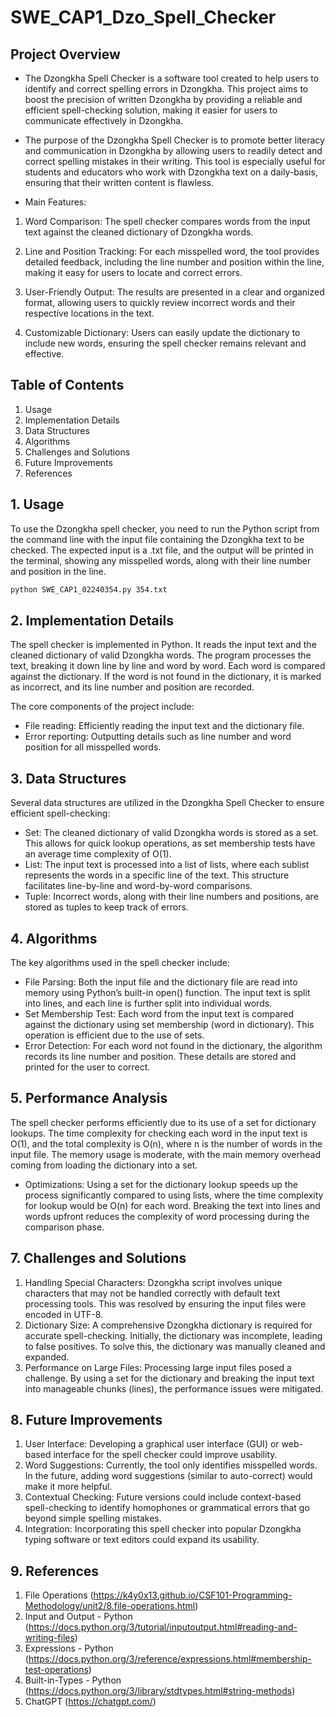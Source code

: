 # SWE_CAP1_Dzo_Spell_Checker

## Project Overview
* The Dzongkha Spell Checker is a software tool created to help users to identify and correct spelling errors in Dzongkha. This project aims to boost the precision of written Dzongkha by providing a reliable and efficient spell-checking solution, making it easier for users to communicate effectively in Dzongkha.

* The purpose of the Dzongkha Spell Checker is to promote better literacy and communication in Dzongkha by allowing users to readily detect and correct spelling mistakes in their writing. This tool is especially useful for students and educators who work with Dzongkha text on a daily-basis, ensuring that their written content is flawless. 

* Main Features:
1. Word Comparison: The spell checker compares words from the input text against the cleaned dictionary of Dzongkha words.

2. Line and Position Tracking: For each misspelled word, the tool provides detailed feedback, including the line number and position within the line, making it easy for users to locate and correct errors.

3. User-Friendly Output: The results are presented in a clear and organized format, allowing users to quickly review incorrect words and their respective locations in the text.

4. Customizable Dictionary: Users can easily update the dictionary to include new words, ensuring the spell checker remains relevant and effective.



## Table of Contents
1. Usage
2. Implementation Details
3. Data Structures
4. Algorithms
5. Challenges and Solutions
6. Future Improvements
7. References


## 1. Usage
To use the Dzongkha spell checker, you need to run the Python script from the command line with the input file containing the Dzongkha text to be checked. The expected input is a .txt file, and the output will be printed in the terminal, showing any misspelled words, along with their line number and position in the line.

```bash
python SWE_CAP1_02240354.py 354.txt
```

## 2. Implementation Details
The spell checker is implemented in Python. It reads the input text and the cleaned dictionary of valid Dzongkha words. The program processes the text, breaking it down line by line and word by word. Each word is compared against the dictionary. If the word is not found in the dictionary, it is marked as incorrect, and its line number and position are recorded.

The core components of the project include:

* File reading: Efficiently reading the input text and the dictionary file.
* Error reporting: Outputting details such as line number and word position for all misspelled words.

## 3. Data Structures
Several data structures are utilized in the Dzongkha Spell Checker to ensure efficient spell-checking:

* Set: The cleaned dictionary of valid Dzongkha words is stored as a set. This allows for quick lookup operations, as set membership tests have an average time complexity of O(1).
* List: The input text is processed into a list of lists, where each sublist represents the words in a specific line of the text. This structure facilitates line-by-line and word-by-word comparisons.
* Tuple: Incorrect words, along with their line numbers and positions, are stored as tuples to keep track of errors.

## 4. Algorithms
The key algorithms used in the spell checker include:

* File Parsing: Both the input file and the dictionary file are read into memory using Python’s built-in open() function. The input text is split into lines, and each line is further split into individual words.
 * Set Membership Test: Each word from the input text is compared against the dictionary using set membership (word in dictionary). This operation is efficient due to the use of sets.
* Error Detection: For each word not found in the dictionary, the algorithm records its line number and position. These details are stored and printed for the user to correct.

## 5. Performance Analysis
The spell checker performs efficiently due to its use of a set for dictionary lookups. The time complexity for checking each word in the input text is O(1), and the total complexity is O(n), where n is the number of words in the input file. The memory usage is moderate, with the main memory overhead coming from loading the dictionary into a set.

* Optimizations:
Using a set for the dictionary lookup speeds up the process significantly compared to using lists, where the time complexity for lookup would be O(n) for each word.
Breaking the text into lines and words upfront reduces the complexity of word processing during the comparison phase.


## 7. Challenges and Solutions
1. Handling Special Characters: Dzongkha script involves unique characters that may not be handled correctly with default text processing tools. This was resolved by ensuring the input files were encoded in UTF-8.
2. Dictionary Size: A comprehensive Dzongkha dictionary is required for accurate spell-checking. Initially, the dictionary was incomplete, leading to false positives. To solve this, the dictionary was manually cleaned and expanded.
3. Performance on Large Files: Processing large input files posed a challenge. By using a set for the dictionary and breaking the input text into manageable chunks (lines), the performance issues were mitigated.


## 8. Future Improvements
1. User Interface: Developing a graphical user interface (GUI) or web-based interface for the spell checker could improve usability.
2. Word Suggestions: Currently, the tool only identifies misspelled words. In the future, adding word suggestions (similar to auto-correct) would make it more helpful.
3. Contextual Checking: Future versions could include context-based spell-checking to identify homophones or grammatical errors that go beyond simple spelling mistakes.
4. Integration: Incorporating this spell checker into popular Dzongkha typing software or text editors could expand its usability.


## 9. References
1. File Operations (https://k4y0x13.github.io/CSF101-Programming-Methodology/unit2/8.file-operations.html)
2. Input and Output - Python (https://docs.python.org/3/tutorial/inputoutput.html#reading-and-writing-files)
3. Expressions - Python (https://docs.python.org/3/reference/expressions.html#membership-test-operations)
4. Built-in-Types - Python (https://docs.python.org/3/library/stdtypes.html#string-methods)
5. ChatGPT (https://chatgpt.com/)
